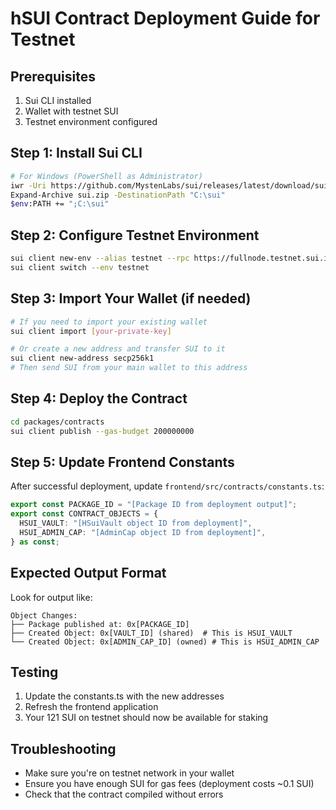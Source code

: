 # hSUI Contract Deployment Guide for Testnet

## Prerequisites
1. Sui CLI installed
2. Wallet with testnet SUI
3. Testnet environment configured

## Step 1: Install Sui CLI
```bash
# For Windows (PowerShell as Administrator)
iwr -Uri https://github.com/MystenLabs/sui/releases/latest/download/sui-windows-x86_64.zip -OutFile sui.zip
Expand-Archive sui.zip -DestinationPath "C:\sui"
$env:PATH += ";C:\sui"
```

## Step 2: Configure Testnet Environment
```bash
sui client new-env --alias testnet --rpc https://fullnode.testnet.sui.io:443
sui client switch --env testnet
```

## Step 3: Import Your Wallet (if needed)
```bash
# If you need to import your existing wallet
sui client import [your-private-key]

# Or create a new address and transfer SUI to it
sui client new-address secp256k1
# Then send SUI from your main wallet to this address
```

## Step 4: Deploy the Contract
```bash
cd packages/contracts
sui client publish --gas-budget 200000000
```

## Step 5: Update Frontend Constants
After successful deployment, update `frontend/src/contracts/constants.ts`:

```typescript
export const PACKAGE_ID = "[Package ID from deployment output]";
export const CONTRACT_OBJECTS = {
  HSUI_VAULT: "[HSuiVault object ID from deployment]",
  HSUI_ADMIN_CAP: "[AdminCap object ID from deployment]",
} as const;
```

## Expected Output Format
Look for output like:
```
Object Changes:
├── Package published at: 0x[PACKAGE_ID]
├── Created Object: 0x[VAULT_ID] (shared)  # This is HSUI_VAULT
└── Created Object: 0x[ADMIN_CAP_ID] (owned) # This is HSUI_ADMIN_CAP
```

## Testing
1. Update the constants.ts with the new addresses
2. Refresh the frontend application
3. Your 121 SUI on testnet should now be available for staking

## Troubleshooting
- Make sure you're on testnet network in your wallet
- Ensure you have enough SUI for gas fees (deployment costs ~0.1 SUI)
- Check that the contract compiled without errors